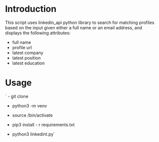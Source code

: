 # Introduction
This script uses linkedin_api python library to search for matching profiles based on the input given either a full name or an email address, and displays the following attributes:
- full name
- profile url
- latest company
- latest position
- latest education

# Usage
` - git clone 

- python3 -m venv <name of virtual environment directory>

- source <name of virtual environment directory>/bin/activate

- pip3 install - r requirements.txt

- python3 linkedint.py`
